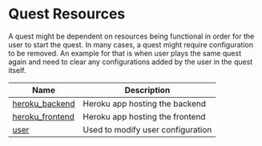 # Quest Resources

A quest might be dependent on resources being functional in order for the user to start the quest. In many cases, a quest might require configuration to be removed. An example for that is when user plays the same quest again and need to clear any configurations added by the user in the quest itself.

| Name | Description |
|----------------|----------|
| [heroku_backend](Quest%20Resources/heroku_backend.md) | Heroku app hosting the backend |
| [heroku_frontend](Quest%20Resources/heroku_frontend.md) | Heroku app hosting the frontend |
| [user](Quest%20Resources/user.md) | Used to modify user configuration |
